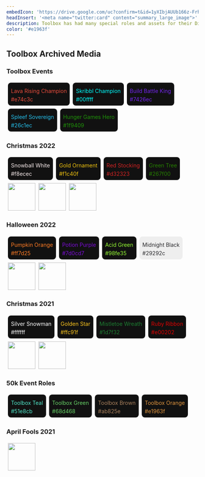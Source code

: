 ```yaml
---
embedIcon: 'https://drive.google.com/uc?confirm=t&id=1yXIbjAUUb166z-FrhN18LVhvcMawZEmg'
headInsert: '<meta name="twitter:card" content="summary_large_image">'
description: Toolbox has had many special roles and assets for their Discord server, whether it be seasonal or a member milestone. These colors and images are likely to never be seen again, unless archived as they happen, or at least soon enough that not all is lost.
color: '#e1963f'
---
```

## Toolbox Archived Media
<div class="changelog-container"><h3>Toolbox Events</h3><div><a class="home-content-container" style="border-radius:8px;background: #111;padding:8px;color:#ccc;display:inline-block;margin:4px;line-height: 0;--color: #e74c3c;"><p class="dreamsdb infotitle" style="color: var(--color);">Lava Rising Champion</p><p class="dreamsdb infostats" style="display: block;line-height: 16px;margin: 0;color: var(--color);">#e74c3c</p></a><a class="home-content-container" style="border-radius:8px;background: #111;padding:8px;color:#ccc;display:inline-block;margin:4px;line-height: 0;--color: #00ffff;"><p class="dreamsdb infotitle" style="color: var(--color);">Skribbl Champion</p><p class="dreamsdb infostats" style="display: block;line-height: 16px;margin: 0;color: var(--color);">#00ffff</p></a><a class="home-content-container" style="border-radius:8px;background: #111;padding:8px;color:#ccc;display:inline-block;margin:4px;line-height: 0;--color: #7426ec;"><p class="dreamsdb infotitle" style="color: var(--color);">Build Battle King</p><p class="dreamsdb infostats" style="display: block;line-height: 16px;margin: 0;color: var(--color);">#7426ec</p></a><a class="home-content-container" style="border-radius:8px;background: #111;padding:8px;color:#ccc;display:inline-block;margin:4px;line-height: 0;--color: #26c1ec;"><p class="dreamsdb infotitle" style="color: var(--color);">Spleef Sovereign</p><p class="dreamsdb infostats" style="display: block;line-height: 16px;margin: 0;color: var(--color);">#26c1ec</p></a><a class="home-content-container" style="border-radius:8px;background: #111;padding:8px;color:#ccc;display:inline-block;margin:4px;line-height: 0;--color: #1f9409;"><p class="dreamsdb infotitle" style="color: var(--color);">Hunger Games Hero</p><p class="dreamsdb infostats" style="display: block;line-height: 16px;margin: 0;color: var(--color);">#1f9409</p></a></div></div><div class="changelog-container"><h3>Christmas 2022</h3><div><a class="home-content-container" style="border-radius:8px;background: #111;padding:8px;color:#ccc;display:inline-block;margin:4px;line-height: 0;--color: #f8ecec;"><p class="dreamsdb infotitle" style="color: var(--color);">Snowball White</p><p class="dreamsdb infostats" style="display: block;line-height: 16px;margin: 0;color: var(--color);">#f8ecec</p></a><a class="home-content-container" style="border-radius:8px;background: #111;padding:8px;color:#ccc;display:inline-block;margin:4px;line-height: 0;--color: #f1c40f;"><p class="dreamsdb infotitle" style="color: var(--color);">Gold Ornament</p><p class="dreamsdb infostats" style="display: block;line-height: 16px;margin: 0;color: var(--color);">#f1c40f</p></a><a class="home-content-container" style="border-radius:8px;background: #111;padding:8px;color:#ccc;display:inline-block;margin:4px;line-height: 0;--color: #d32323;"><p class="dreamsdb infotitle" style="color: var(--color);">Red Stocking</p><p class="dreamsdb infostats" style="display: block;line-height: 16px;margin: 0;color: var(--color);">#d32323</p></a><a class="home-content-container" style="border-radius:8px;background: #111;padding:8px;color:#ccc;display:inline-block;margin:4px;line-height: 0;--color: #267f00;"><p class="dreamsdb infotitle" style="color: var(--color);">Green Tree</p><p class="dreamsdb infostats" style="display: block;line-height: 16px;margin: 0;color: var(--color);">#267f00</p></a><div class="home-content-container" style="justify-content:left"><style>.changelog-container>div>div>img{margin:4px;height:72px;image-rendering:pixelated}</style><img src="https://drive.google.com/uc?confirm=t&amp;id=1DHxyIZxz4buztEpmKE3DFb-uQ9LgV6RM"><img src="https://drive.google.com/uc?confirm=t&amp;id=11c48xhMAQDIWMO0Tw62cLt1v9S_MTlVI"><img src="https://drive.google.com/uc?confirm=t&amp;id=1ZKrAwvSFEJHSYw-X8PLgii2l_9RVgND7"></div></div></div><div class="changelog-container"><h3>Halloween 2022</h3><div><a class="home-content-container" style="border-radius:8px;background: #111;padding:8px;color:#ccc;display:inline-block;margin:4px;line-height: 0;--color: #ff7d25;"><p class="dreamsdb infotitle" style="color: var(--color);">Pumpkin Orange</p><p class="dreamsdb infostats" style="display: block;line-height: 16px;margin: 0;color: var(--color);">#ff7d25</p></a><a class="home-content-container" style="border-radius:8px;background: #111;padding:8px;color:#ccc;display:inline-block;margin:4px;line-height: 0;--color: #7d0cd7;"><p class="dreamsdb infotitle" style="color: var(--color);">Potion Purple</p><p class="dreamsdb infostats" style="display: block;line-height: 16px;margin: 0;color: var(--color);">#7d0cd7</p></a><a class="home-content-container" style="border-radius:8px;background: #111;padding:8px;color:#ccc;display:inline-block;margin:4px;line-height: 0;--color: #98fe35;"><p class="dreamsdb infotitle" style="color: var(--color);">Acid Green</p><p class="dreamsdb infostats" style="display: block;line-height: 16px;margin: 0;color: var(--color);">#98fe35</p></a><a class="home-content-container" style="border-radius:8px;background: #eee;padding:8px;color:#ccc;display:inline-block;margin:4px;line-height: 0;--color: #29292c;"><p class="dreamsdb infotitle" style="color: var(--color);">Midnight Black</p><p class="dreamsdb infostats" style="display: block;line-height: 16px;margin: 0;color: var(--color);">#29292c</p></a><div class="home-content-container" style="justify-content:left"><style>.changelog-container>div>div>img{margin:4px;height:72px;image-rendering:pixelated}</style><img src="https://drive.google.com/uc?confirm=t&amp;id=1jwjNRIz9ZyjcDRTA69WbErnvCURjvJc7"><img src="https://drive.google.com/uc?confirm=t&amp;id=1IMy16Y_NrYMqUb-NsHMHy_273Pg4fSB4"></div></div></div><div class="changelog-container"><h3>Christmas 2021</h3><div><a class="home-content-container" style="border-radius:8px;background: #111;padding:8px;color:#ccc;display:inline-block;margin:4px;line-height: 0;--color: #ffffff;"><p class="dreamsdb infotitle" style="color: var(--color);">Silver Snowman</p><p class="dreamsdb infostats" style="display: block;line-height: 16px;margin: 0;color: var(--color);">#ffffff</p></a><a class="home-content-container" style="border-radius:8px;background: #111;padding:8px;color:#ccc;display:inline-block;margin:4px;line-height: 0;--color: #ffc91f;"><p class="dreamsdb infotitle" style="color: var(--color);">Golden Star</p><p class="dreamsdb infostats" style="display: block;line-height: 16px;margin: 0;color: var(--color);">#ffc91f</p></a><a class="home-content-container" style="border-radius:8px;background: #111;padding:8px;color:#ccc;display:inline-block;margin:4px;line-height: 0;--color: #1d7f32;"><p class="dreamsdb infotitle" style="color: var(--color);">Mistletoe Wreath</p><p class="dreamsdb infostats" style="display: block;line-height: 16px;margin: 0;color: var(--color);">#1d7f32</p></a><a class="home-content-container" style="border-radius:8px;background: #111;padding:8px;color:#ccc;display:inline-block;margin:4px;line-height: 0;--color: #e00202;"><p class="dreamsdb infotitle" style="color: var(--color);">Ruby Ribbon</p><p class="dreamsdb infostats" style="display: block;line-height: 16px;margin: 0;color: var(--color);">#e00202</p></a><div class="home-content-container" style="justify-content:left"><style>.changelog-container>div>div>img{margin:4px;height:72px;image-rendering:pixelated}</style><img src="https://drive.google.com/uc?confirm=t&amp;id=1aXoeuMa06wbd5HQjOOn5OiCfdAyVEgBo"><img src="https://drive.google.com/uc?confirm=t&amp;id=1JOUXRPJ5jiQ1aup21Rjf-LPVgsezm927"></div></div></div><div class="changelog-container"><h3>50k Event Roles</h3><div><a class="home-content-container" style="border-radius:8px;background: #111;padding:8px;color:#ccc;display:inline-block;margin:4px;line-height: 0;--color: #51e8cb;"><p class="dreamsdb infotitle" style="color: var(--color);">Toolbox Teal</p><p class="dreamsdb infostats" style="display: block;line-height: 16px;margin: 0;color: var(--color);">#51e8cb</p></a><a class="home-content-container" style="border-radius:8px;background: #111;padding:8px;color:#ccc;display:inline-block;margin:4px;line-height: 0;--color: #68d468;"><p class="dreamsdb infotitle" style="color: var(--color);">Toolbox Green</p><p class="dreamsdb infostats" style="display: block;line-height: 16px;margin: 0;color: var(--color);">#68d468</p></a><a class="home-content-container" style="border-radius:8px;background: #111;padding:8px;color:#ccc;display:inline-block;margin:4px;line-height: 0;--color: #ab825e;"><p class="dreamsdb infotitle" style="color: var(--color);">Toolbox Brown</p><p class="dreamsdb infostats" style="display: block;line-height: 16px;margin: 0;color: var(--color);">#ab825e</p></a><a class="home-content-container" style="border-radius:8px;background: #111;padding:8px;color:#ccc;display:inline-block;margin:4px;line-height: 0;--color: #e1963f;"><p class="dreamsdb infotitle" style="color: var(--color);">Toolbox Orange</p><p class="dreamsdb infostats" style="display: block;line-height: 16px;margin: 0;color: var(--color);">#e1963f</p></a></div></div><div class="changelog-container"><h3>April Fools 2021</h3><div><div class="home-content-container" style="justify-content:left"><style>.changelog-container>div>div>img{margin:4px;height:72px;image-rendering:pixelated}</style><img src="https://drive.google.com/uc?confirm=t&amp;id=1NU1E5rHNHyDNnYm32bgg2mIc-lqNH0uU"></div></div></div>
